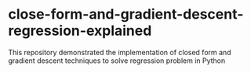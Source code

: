 # close-form-and-gradient-descent-regression-explained
This repository demonstrated the implementation of closed form and gradient descent techniques to solve regression problem in Python

